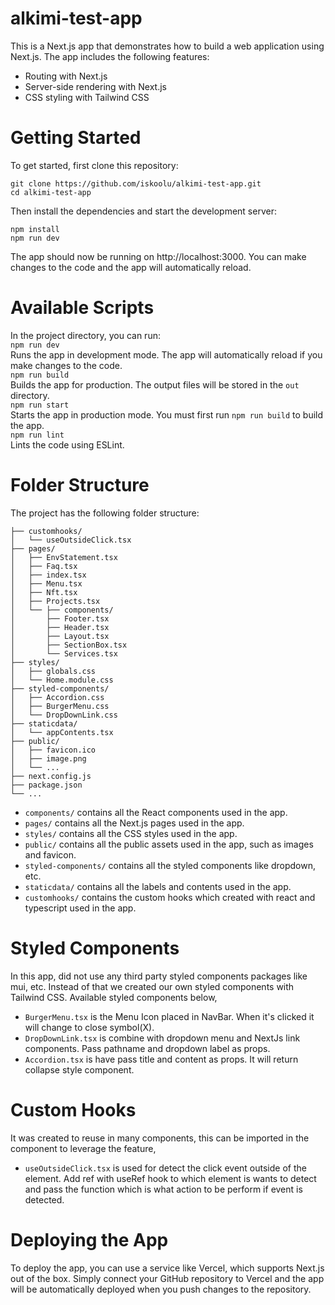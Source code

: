 # alkimi-test-app
This is a Next.js app that demonstrates how to build a  web application using Next.js. The app includes the following features:

- Routing with Next.js
- Server-side rendering with Next.js
- CSS styling with Tailwind CSS

# Getting Started
To get started, first clone this repository:
```
git clone https://github.com/iskoolu/alkimi-test-app.git
cd alkimi-test-app
```
Then install the dependencies and start the development server:
```
npm install
npm run dev
```
The app should now be running on http://localhost:3000. You can make changes to the code and the app will automatically reload.

# Available Scripts
In the project directory, you can run:  
`npm run dev`  
Runs the app in development mode. The app will automatically reload if you make changes to the code.  
`npm run build`  
Builds the app for production. The output files will be stored in the `out` directory.  
`npm run start`   
Starts the app in production mode. You must first run `npm run build` to build the app.   
`npm run lint`   
Lints the code using ESLint.  
# Folder Structure  
The project has the following folder structure:   
```
├── customhooks/
│   └── useOutsideClick.tsx
├── pages/
│   ├── EnvStatement.tsx
│   ├── Faq.tsx
│   ├── index.tsx
│   ├── Menu.tsx
│   ├── Nft.tsx
│   ├── Projects.tsx
│   └── ├── components/
│       ├── Footer.tsx
│       ├── Header.tsx
│       ├── Layout.tsx
│       ├── SectionBox.tsx
│       └── Services.tsx
├── styles/
│   ├── globals.css
│   └── Home.module.css
├── styled-components/
│   ├── Accordion.css
│   ├── BurgerMenu.css
│   └── DropDownLink.css
├── staticdata/
│   └── appContents.tsx
├── public/
│   ├── favicon.ico
│   ├── image.png
│   └── ...
├── next.config.js
├── package.json
└── ...
```

- `components/` contains all the React components used in the app.  
- `pages/` contains all the Next.js pages used in the app.  
- `styles/` contains all the CSS styles used in the app.  
- `public/` contains all the public assets used in the app, such as images and favicon.  
- `styled-components/` contains all the styled components like dropdown, etc.  
- `staticdata/` contains all the labels and contents used in the app.  
- `customhooks/` contains the custom hooks which created with react and typescript used in the app.

# Styled Components
In this app, did not use any third party styled components packages like mui, etc. Instead of that we created our own styled components with Tailwind CSS. Available styled components below,

- `BurgerMenu.tsx` is the Menu Icon placed in NavBar. When it's clicked it will change to close symbol(X).  
- `DropDownLink.tsx` is combine with dropdown menu and NextJs link components. Pass pathname and dropdown label as props.  
- `Accordion.tsx` is have pass title and content as props. It will return collapse style component.  

# Custom Hooks
It was created to reuse in many components, this can be imported in the component to leverage the feature,

- `useOutsideClick.tsx` is used for detect the click event outside of the element. Add ref with useRef hook to which element is wants to detect and pass the function which is what action to be perform if event is detected. 


# Deploying the App
To deploy the app, you can use a service like Vercel, which supports Next.js out of the box. Simply connect your GitHub repository to Vercel and the app will be automatically deployed when you push changes to the repository. 
